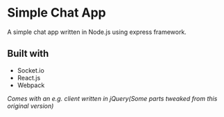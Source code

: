 # Simple Chat App

A simple chat app written in Node.js using express framework.

## Built with
* Socket.io
* React.js
* Webpack


*Comes with an e.g. client written in jQuery(Some parts tweaked from this original version)*
